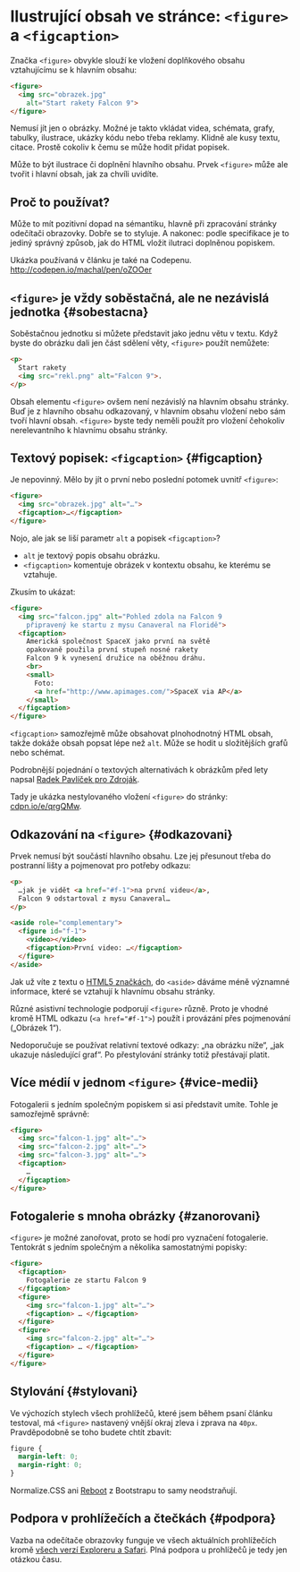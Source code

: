 # Ilustrující obsah ve stránce: `<figure>` a `<figcaption>`

Značka `<figure>` obvykle slouží ke vložení doplňkového obsahu vztahujícímu se k hlavním obsahu:

```html
<figure>
  <img src="obrazek.jpg" 
    alt="Start rakety Falcon 9">
</figure>
```

Nemusí jít jen o obrázky. Možné je takto vkládat videa, schémata, grafy, tabulky, ilustrace, ukázky kódu nebo třeba reklamy. Klidně ale kusy textu, citace. Prostě cokoliv k čemu se může hodit přidat popisek. 

Může to být  ilustrace či doplnění hlavního obsahu. Prvek `<figure>` může ale tvořit i hlavní obsah, jak za chvíli uvidíte.


## Proč to používat?

Může to mít pozitivní dopad na sémantiku, hlavně při zpracování stránky odečítači obrazovky. Dobře se to styluje. A nakonec: podle specifikace je to jediný správný způsob, jak do HTML vložit ilutraci doplněnou popiskem.

Ukázka používaná v článku je také na Codepenu. http://codepen.io/machal/pen/oZOOer


## `<figure>` je vždy soběstačná, ale ne nezávislá jednotka {#sobestacna}

Soběstačnou jednotku si můžete představit jako jednu větu v textu. Když byste do obrázku dali jen část sdělení věty, `<figure>` použít nemůžete:

```html
<p>
  Start rakety
  <img src="rekl.png" alt="Falcon 9">.
</p>  
```

Obsah elementu `<figure>` ovšem není nezávislý na hlavním obsahu stránky. Buď  je z hlavního obsahu odkazovaný, v hlavním obsahu vložení nebo sám tvoří hlavní obsah. `<figure>` byste tedy neměli použít pro vložení čehokoliv nerelevantního k hlavnímu obsahu stránky.


## Textový popisek: `<figcaption>` {#figcaption}

Je nepovinný. Mělo by jít o první nebo poslední potomek uvnitř `<figure>`:

```html
<figure>
  <img src="obrazek.jpg" alt="…">
  <figcaption>…</figcaption>
</figure>
```

Nojo, ale jak se liší parametr `alt` a popisek `<figcaption>`? 

- `alt` je textový popis obsahu obrázku.
- `<figcaption>` komentuje obrázek v kontextu obsahu, ke kterému se vztahuje.

Zkusím to ukázat:

```html
<figure>
  <img src="falcon.jpg" alt="Pohled zdola na Falcon 9 
    připravený ke startu z mysu Canaveral na Floridě">
  <figcaption>
    Americká společnost SpaceX jako první na světě 
    opakovaně použila první stupeň nosné rakety 
    Falcon 9 k vynesení družice na oběžnou dráhu.
    <br>
    <small>
      Foto: 
      <a href="http://www.apimages.com/">SpaceX via AP</a>
    </small>
  </figcaption>    
</figure>
```

`<figcaption>` samozřejmě může obsahovat plnohodnotný HTML obsah, takže dokáže obsah popsat lépe než `alt`. Může se hodit u složitějších grafů nebo schémat.

Podrobnější pojednání o textových alternativách k obrázkům před lety napsal [Radek Pavlíček pro Zdroják](https://www.zdrojak.cz/clanky/metody-poskytovani-textovych-alternativ-obrazku-shrnuti/).

Tady je ukázka nestylovaného vložení `<figure>` do stránky: [cdpn.io/e/qrgQMw](http://codepen.io/machal/pen/qrgQMw).


## Odkazování na `<figure>` {#odkazovani}

Prvek nemusí být součástí hlavního obsahu. Lze jej přesunout třeba do postranní lišty a pojmenovat pro potřeby odkazu:

```html
<p>
  …jak je vidět <a href="#f-1">na první videu</a>,
  Falcon 9 odstartoval z mysu Canaveral…
</p>

<aside role="complementary">
  <figure id="f-1">
    <video></video>
    <figcaption>První video: …</figcaption>
  </figure>
</aside>
```

Jak už víte z textu o [HTML5 značkách](html5-struktura.md), do `<aside>` dáváme méně významné informace, které se vztahují k hlavnímu obsahu stránky.

Různé asistivní technologie podporují `<figure>` různě. Proto je vhodné kromě HTML odkazu (`<a href="#f-1">`) použít i provázání přes pojmenování („Obrázek 1“). 

Nedoporučuje se používat relativní textové odkazy: „na obrázku níže“, „jak ukazuje následující graf“. Po přestylování stránky totiž přestávají platit.


## Více médií v jednom `<figure>` {#vice-medii}

Fotogalerii s jedním společným popiskem si asi představit umíte. Tohle je samozřejmě správně:

```html
<figure>
  <img src="falcon-1.jpg" alt="…">
  <img src="falcon-2.jpg" alt="…">
  <img src="falcon-3.jpg" alt="…">
  <figcaption>
    …
  </figcaption>
</figure>
```

## Fotogalerie s mnoha obrázky {#zanorovani}

`<figure>` je možné zanořovat, proto se hodí pro vyznačení fotogalerie. Tentokrát s jedním společným a několika samostatnými popisky:

```html
<figure>
  <figcaption>
    Fotogalerie ze startu Falcon 9
  </figcaption>
  <figure>
    <img src="falcon-1.jpg" alt="…">
    <figcaption> … </figcaption>
  </figure>
  <figure>
    <img src="falcon-2.jpg" alt="…">
    <figcaption> … </figcaption>
  </figure>
</figure>
```


## Stylování {#stylovani}

Ve výchozích stylech všech prohlížečů, které jsem během psaní článku testoval, má `<figure>` nastavený vnější okraj zleva i zprava na `40px`. Pravděpodobně se toho budete chtít zbavit:

```css
figure {
  margin-left: 0;
  margin-right: 0;
}
```

Normalize.CSS ani [Reboot](http://www.vzhurudolu.cz/blog/53-reboot) z Bootstrapu to samy neodstraňují.


## Podpora v prohlížečích a čtečkách {#podpora}

Vazba na odečítače obrazovky funguje ve všech aktuálních prohlížečích kromě [všech verzí Exploreru a Safari](http://www.html5accessibility.com/). Plná podpora u prohlížečů je tedy jen otázkou času. 






